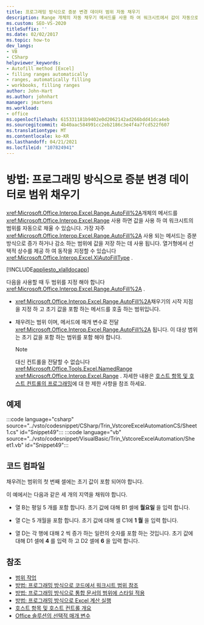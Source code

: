 ```yaml
---
title: 프로그래밍 방식으로 증분 변경 데이터 범위 자동 채우기
description: Range 개체의 자동 채우기 메서드를 사용 하 여 워크시트에서 값이 자동으로 표시 되는 범위를 채우는 방법에 대해 알아봅니다.
ms.custom: SEO-VS-2020
titleSuffix: ''
ms.date: 02/02/2017
ms.topic: how-to
dev_langs:
- VB
- CSharp
helpviewer_keywords:
- Autofill method [Excel]
- filling ranges automatically
- ranges, automatically filling
- workbooks, filling ranges
author: John-Hart
ms.author: johnhart
manager: jmartens
ms.workload:
- office
ms.openlocfilehash: 615331181b9402e0d2062142ad266bdd41dca4eb
ms.sourcegitcommit: 4b40aac584991cc2eb2186c3e4f4a7fcd522f607
ms.translationtype: MT
ms.contentlocale: ko-KR
ms.lasthandoff: 04/21/2021
ms.locfileid: "107824941"
---
```

# <a name="how-to-programmatically-automatically-fill-ranges-with-incrementally-changing-data"></a>방법: 프로그래밍 방식으로 증분 변경 데이터로 범위 채우기
  <xref:Microsoft.Office.Interop.Excel.Range.AutoFill%2A>개체의 메서드를 <xref:Microsoft.Office.Interop.Excel.Range> 사용 하면 값을 사용 하 여 워크시트의 범위를 자동으로 채울 수 있습니다. 가장 자주 <xref:Microsoft.Office.Interop.Excel.Range.AutoFill%2A> 사용 되는 메서드는 증분 방식으로 증가 하거나 감소 하는 범위에 값을 저장 하는 데 사용 됩니다. 열거형에서 선택적 상수를 제공 하 여 동작을 지정할 수 있습니다 <xref:Microsoft.Office.Interop.Excel.XlAutoFillType> .

 [!INCLUDE[appliesto_xlalldocapp](../vsto/includes/appliesto-xlalldocapp-md.md)]

 다음을 사용할 때 두 범위를 지정 해야 합니다 <xref:Microsoft.Office.Interop.Excel.Range.AutoFill%2A> .

- <xref:Microsoft.Office.Interop.Excel.Range.AutoFill%2A>채우기의 시작 지점을 지정 하 고 초기 값을 포함 하는 메서드를 호출 하는 범위입니다.

- 채우려는 범위 이며, 메서드에 매개 변수로 전달 <xref:Microsoft.Office.Interop.Excel.Range.AutoFill%2A> 됩니다. 이 대상 범위는 초기 값을 포함 하는 범위를 포함 해야 합니다.

    > [!NOTE]
    > 대신 컨트롤을 전달할 수 없습니다 <xref:Microsoft.Office.Tools.Excel.NamedRange> <xref:Microsoft.Office.Interop.Excel.Range> . 자세한 내용은 [호스트 항목 및 호스트 컨트롤의 프로그래밍](../vsto/programmatic-limitations-of-host-items-and-host-controls.md)에 대 한 제한 사항을 참조 하세요.

## <a name="example"></a>예제
 :::code language="csharp" source="../vsto/codesnippet/CSharp/Trin_VstcoreExcelAutomationCS/Sheet1.cs" id="Snippet49":::
 :::code language="vb" source="../vsto/codesnippet/VisualBasic/Trin_VstcoreExcelAutomation/Sheet1.vb" id="Snippet49":::

## <a name="compile-the-code"></a>코드 컴파일
 채우려는 범위의 첫 번째 셀에는 초기 값이 포함 되어야 합니다.

 이 예에서는 다음과 같은 세 개의 지역을 채워야 합니다.

- 열 B는 평일 5 개를 포함 합니다. 초기 값에 대해 B1 셀에 **월요일** 을 입력 합니다.

- 열 C는 5 개월을 포함 합니다. 초기 값에 대해 셀 C1에 **1 월** 을 입력 합니다.

- 열 D는 각 행에 대해 2 씩 증가 하는 일련의 숫자를 포함 하는 것입니다. 초기 값에 대해 D1 셀에 **4** 를 입력 하 고 D2 셀에 **6** 을 입력 합니다.

## <a name="see-also"></a>참조
- [범위 작업](../vsto/working-with-ranges.md)
- [방법: 프로그래밍 방식으로 코드에서 워크시트 범위 참조](../vsto/how-to-programmatically-refer-to-worksheet-ranges-in-code.md)
- [방법: 프로그래밍 방식으로 통합 문서의 범위에 스타일 적용](../vsto/how-to-programmatically-apply-styles-to-ranges-in-workbooks.md)
- [방법: 프로그래밍 방식으로 Excel 계산 실행](../vsto/how-to-programmatically-run-excel-calculations-programmatically.md)
- [호스트 항목 및 호스트 컨트롤 개요](../vsto/host-items-and-host-controls-overview.md)
- [Office 솔루션의 선택적 매개 변수](../vsto/optional-parameters-in-office-solutions.md)
